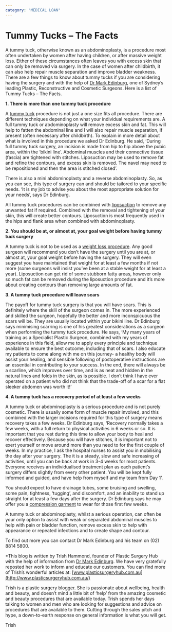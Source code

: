```yaml
---
category: "MEDICAL LOAN"
---
```


# Tummy Tucks – The Facts

A tummy tuck, otherwise known as an abdominoplasty, is a procedure most often undertaken by women after having children, or after massive weight loss. Either of these circumstances often leaves you with excess skin that can only be removed via surgery. In the case of women after childbirth, it can also help repair muscle separation and improve bladder weakness. There are a few things to know about tummy tucks if you are considering having the surgery and with the help of [Dr Mark Edinburg](https://www.plasticsurgeryhub.com.au/psh-directory/plastic-surgeons/dr-mark-edinburg-mbbch-fracs-plastic-reconstructive-and-cosmetic-surgeon/), one of Sydney’s leading Plastic, Reconstructive and Cosmetic Surgeons. Here is a list of Tummy Tucks – The Facts.

**1. There is more than one tummy tuck procedure**

A [tummy tuck](https://www.plasticsurgeryhub.com.au/procedure/tummy-tuck-abdominoplasty/) procedure is not just a one size fits all procedure. There are different techniques depending on what your individual requirements are. A full tummy tuck or abdominoplasty will remove excess skin and fat. This will help to fatten the abdominal line and I will also repair muscle separation, if present (often necessary after childbirth). To explain in more detail about what is involved in this procedure we asked Dr Edinburg. He said, ‘During full tummy tuck surgery, an incision is made from hip to hip above the pubic area, within the ‘bikini line’. Abdominal muscles and their connective tissue (fascia) are tightened with stitches. Liposuction may be used to remove fat and refine the contours, and excess skin is removed. The navel may need to be repositioned and then the area is stitched closed’.

There is also a mini abdominoplasty and a reverse abdominoplasty. So, as you can see, this type of surgery can and should be tailored to your specific needs. ‘It is my job to advise you about the most appropriate solution for your needs’, says Dr Edinburg.

All tummy tuck procedures can be combined with [liposuction](https://www.plasticsurgeryhub.com.au/procedure/liposuction-lipoplasty/) to remove any unwanted fat if required. Combined with the removal and tightening of your skin, this will create better contours. Liposuction is most frequently used in the hips and flank area when combined with abdominoplasty.

**2. You should be at, or almost at, your goal weight before having tummy tuck surgery**

A tummy tuck is not to be used as a [weight loss procedure](https://www.plasticsurgeryhub.com.au/weight-loss-procedures/). Any good surgeon will recommend you don’t have the surgery until you are at, or almost at, your goal weight before having the surgery. They will even suggest you have maintained that weight for at least a few months if not more (some surgeons will insist you’ve been at a stable weight for at least a year). Liposuction can get rid of some stubborn fatty areas, however only so much fat can be removed during the liposuction procedure and it’s more about creating contours than removing large amounts of fat.

**3. A tummy tuck procedure will leave scars**

The payoff for tummy tuck surgery is that you will have scars. This is definitely where the skill of the surgeon comes in. The more experienced and skilled the surgeon, hopefully the better and more inconspicuous the scars will be. They are usually located within your bikini line. Dr Edinburg says minimising scarring is one of his greatest considerations as a surgeon when performing the tummy tuck procedure. He says, ‘My many years of training as a Specialist Plastic Surgeon, combined with my years of experience in this field, allow me to apply every principle and technique available to ensure the best outcome, including that of scars. I also educate my patients to come along with me on this journey- a healthy body will assist your healing, and sensible following of postoperative instructions are an essential in contributing to your success. In the end, there will always be a scarline, which improves over time, and is as neat and hidden in the natural lines and folds in the skin, as is possible. I don’t think I have ever operated on a patient who did not think that the trade-off of a scar for a flat sleeker abdomen was worth it!’

**4. A tummy tuck has a recovery period of at least a few weeks**

A tummy tuck or abdominoplasty is a serious procedure and is not purely cosmetic. There is usually some form of muscle repair involved, and this combined with the larger incisions required for this type of surgery means recovery takes a few weeks. Dr Edinburg says, ‘Recovery normally takes a few weeks, with a full return to physical activities in 6 weeks or so. It is important that you rest during this time to allow your body to heal and recover effectively. Because you will have stitches, it is important not to exert yourself or move around more than you need to for the first couple of weeks. In my practice, I ask the hospital nurses to assist you in mobilising the day after your surgery. The it is a steady, slow and safe increasing of activities, until you can be back at work in 3-4 weeks for most patients. Everyone receives an individualised treatment plan as each patient’s surgery differs slightly from every other patient. You will be kept fully informed and guided, and have help from myself and my team from Day 1’.

You should expect to have drainage tubes, some bruising and swelling, some pain, tightness, ‘tugging’, and discomfort, and an inability to stand up straight for at least a few days after the surgery. Dr Edinburg says he may offer you a [compression garment](https://www.plasticsurgeryhub.com.au/compression-garments-necessary-after-plastic-surgery/) to wear for those first few weeks.

A tummy tuck or abdominoplasty, whilst a serious operation, can often be your only option to assist with weak or separated abdominal muscles to help with pain or bladder function, remove excess skin to help with appearance or repeated infections and to create shape and contour.

To find out more you can contact Dr Mark Edinburg and his team on (02) 8814 5800.

\*This blog is written by Trish Hammond, founder of Plastic Surgery Hub with the help of information from [Dr Mark Edinburg](https://www.plasticsurgeryhub.com.au/psh-directory/plastic-surgeons/dr-mark-edinburg-mbbch-fracs-plastic-reconstructive-and-cosmetic-surgeon/). We have very gratefully reposted her work to inform and educate our customers. You can find more of Trish’s wonderful articles at: [www.plasticsurgeryhub.com.au](http://www.plasticsurgeryhub.com.au/)

Trish is a plastic surgery blogger. She is passionate about wellbeing, health and beauty, and doesn’t mind a little bit of ‘help’ from the amazing cosmetic and beauty procedures that are available today. Trish spends her days talking to women and men who are looking for suggestions and advice on procedures that are available to them. Cutting through the sales pitch and hype, a down-to-earth response on general information is what you will get.

Trish
